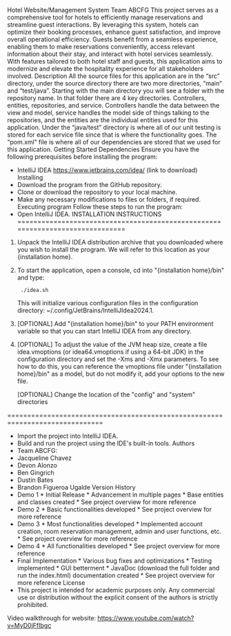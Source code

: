 Hotel Website/Management System
Team ABCFG
This project serves as a comprehensive tool for hotels to efficiently manage reservations and streamline guest interactions. By leveraging this system, hotels can optimize their booking processes, enhance guest satisfaction, and improve overall operational efficiency. Guests benefit from a seamless experience, enabling them to make reservations conveniently, access relevant information about their stay, and interact with hotel services seamlessly. With features tailored to both hotel staff and guests, this application aims to modernize and elevate the hospitality experience for all stakeholders involved.
Description
All the source files for this application are in the “src” directory, under the source directory there are two more directories, “main” and “test/java”. Starting with the main directory you will see a folder with the repository name. In that folder there are 4 key directories. 
Controllers, entities, repositories, and service. Controllers handle the data between the view and model, service handles the model side of things talking to the repositories, and the entities are the individual entities used for this application. Under the “java/test” directory is where all of our unit testing is stored for each service file since that is where the functionality goes. The “pom.xml” file is where all of our dependencies are stored that we used for this application.
Getting Started
Dependencies
Ensure you have the following prerequisites before installing the program:
* IntelliJ IDEA https://www.jetbrains.com/idea/ (link to download)
Installing
* Download the program from the GitHub repository.
* Clone or download the repository to your local machine.
* Make any necessary modifications to files or folders, if required.
Executing program
Follow these steps to run the program:
* Open IntelliJ IDEA.
INSTALLATION INSTRUCTIONS
==============================================================================


1. Unpack the IntelliJ IDEA distribution archive that you downloaded where you wish to install the program. We will refer to this location as your {installation home}.


2. To start the application, open a console, cd into "{installation home}/bin" and type:


        ./idea.sh


   This will initialize various configuration files in the configuration directory:
   ~/.config/JetBrains/IntelliJIdea2024.1.


3. [OPTIONAL] Add "{installation home}/bin" to your PATH environment variable so that you can start IntelliJ IDEA from any directory.


4. [OPTIONAL] To adjust the value of the JVM heap size, create a file idea.vmoptions (or idea64.vmoptions if using a 64-bit JDK) in the configuration directory and set the -Xms and -Xmx parameters. To see how to do this, you can reference the vmoptions file under "{installation home}/bin" as a model, but do not modify it, add your options to the new file.


   [OPTIONAL] Change the location of the "config" and "system" directories


==============================================================================
* Import the project into IntelliJ IDEA.
* Build and run the project using the IDE's built-in tools.
Authors
* Team ABCFG:
* Jacqueline Chavez
* Devon Alonzo 
* Ben Gingrich 
* Dustin Bates
* Brandon Figueroa Ugalde
Version History
* Demo 1
      * Initial Release
      * Advancement in multiple pages
      * Base entities and classes created
      * See project overview for more reference
* Demo 2
      * Basic functionalities developed
      * See project overview for more reference
* Demo 3
      * Most functionalities developed
      * Implemented account creation, room reservation management, admin and user functions, etc.
      * See project overview for more reference
* Demo 4
      * All functionalities developed
      * See project overview for more reference
* Final Implementation
      * Various bug fixes and optimizations
      * Testing implemented
      * GUI betterment
      * JavaDoc (download the full folder and run the index.html) documentation created
      * See project overview for more reference
License
* This project is intended for academic purposes only. Any commercial use or distribution without the explicit consent of the authors is strictly prohibited.

Video walkthrough for website: https://www.youtube.com/watch?v=MyD0jFfIbgc
